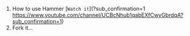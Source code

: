 1. How to use Hammer [`Watch it`](?sub_confirmation=1
https://www.youtube.com/channel/UCBcNhub1qabEXfCwyGbrdqA?sub_confirmation=1) 
2. Fork it...
